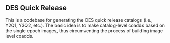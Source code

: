DES Quick Release
-----------------

This is a codebase for generating the DES quick release catalogs (i.e., Y2Q1, Y3Q2, etc.). The basic idea is to make catalog-level coadds based on the single epoch images, thus circumventing the process of building image level coadds.